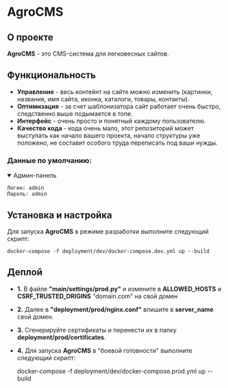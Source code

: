 # AgroCMS

## О проекте

**AgroCMS** - это CMS-система для легковесных сайтов.

## Функциональность

- **Управление** - весь контейнт на сайте можно изменить (картинки, названия, имя сайта, иконка, каталоги, товары, контакты).
- **Оптимизация** - за счет шаблонизатора сайт работает очень быстро, следственно выше подымается в топе.
- **Интерфейс** - очень просто и понятный каждому пользователю.
- **Качество кода** - кода очень мало, этот репозиторий может выступать как начало вашего проекта, начало структуры уже положено, не составит особого труда переписать под ваши нужды.

### Данные по умолчанию:

<details open>
<summary>Админ-панель</summary>

    Логин: admin
    Пароль: admin
</details>

## Установка и настройка

Для запуска **AgroCMS** в режиме разработки выполните следующий скрипт:

    docker-compose -f deployment/dev/docker-compose.dev.yml up --build

## Деплой


- **1.** В файле **"main/settings/prod.py"** и измените в **ALLOWED_HOSTS** и **CSRF_TRUSTED_ORIGINS** "domain.com" на свой домен
- **2.** Далее в **"deployment/prod/nginx.conf"** впишите в **server_name** свой домен.
- **3.** Сгенерируйте сертификаты и перенести их в папку **deployment/prod/certificates**.
- **4.** Для запуска **AgroCMS** в "боевой готовности" выполните следующий скрипт:

    
    docker-compose -f deployment/dev/docker-compose.prod.yml up --build

